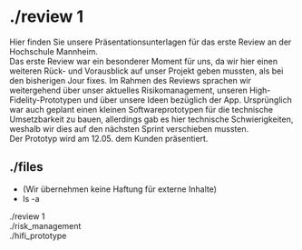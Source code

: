 <style>a {text-decoration: none;}</style>
# ./review 1

Hier finden Sie unsere Präsentationsunterlagen für das erste Review an der Hochschule Mannheim.  
Das erste Review war ein besonderer Moment für uns, da wir hier einen weiteren Rück- und Vorausblick auf unser Projekt geben mussten, als
bei den bisherigen Jour fixes. Im Rahmen des Reviews sprachen wir weitergehend über unser aktuelles Risikomanagement, unseren High-Fidelity-Prototypen
und über unsere Ideen bezüglich der App. Ursprünglich war auch geplant einen kleinen Softwareprototypen für die technische Umsetzbarkeit zu bauen,
allerdings gab es hier technische Schwierigkeiten, weshalb wir dies auf den nächsten Sprint verschieben mussten.  
Der Prototyp wird am 12.05. dem Kunden präsentiert.
## ./files 
* (Wir übernehmen keine Haftung für externe Inhalte)
* ls -a  

[./review 1](https://drive.google.com/file/d/1AL77gS1g21UfAVcAIOdb2sXwWrukG3ZY/view?usp=sharing)  
[./risk_management](https://docs.google.com/spreadsheets/d/1KWmd3f5K6jiEH1-YzvcWmgIIqKQHIrXcmGTyRT89FJA/edit?usp=sharing)  
[./hifi_prototype](https://xd.adobe.com/view/68be832e-abb8-440f-b4e8-480b8a086f9e-3ded/?fullscreen&hints=off)